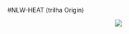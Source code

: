 #NLW-HEAT (trilha Origin)
<p align="center">
<img src="https://media.discordapp.net/attachments/534358018742026246/900368995692204113/Capturar.JPG?width=194&height=383"></img>
</p>
